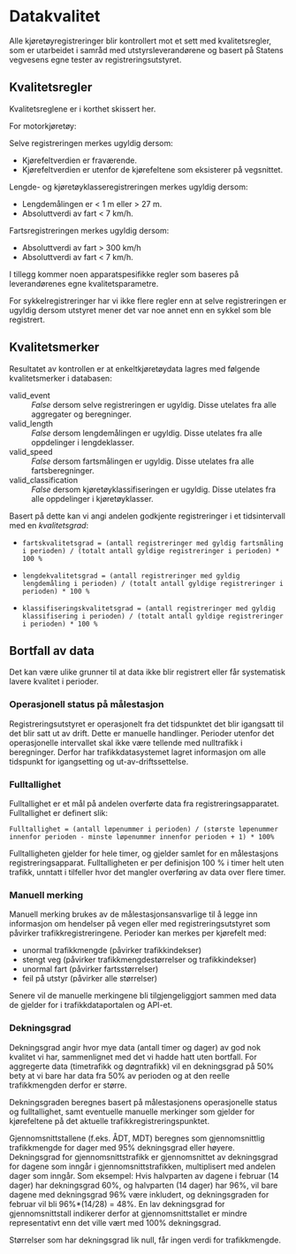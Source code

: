 # Datakvalitet

Alle kjøretøyregistreringer blir kontrollert mot et sett med kvalitetsregler, som er utarbeidet i samråd med utstyrsleverandørene og basert på Statens vegvesens egne tester av registreringsutstyret.

## Kvalitetsregler

Kvalitetsreglene er i korthet skissert her.

For motorkjøretøy:

Selve registreringen merkes ugyldig dersom:

- Kjørefeltverdien er fraværende.
- Kjørefeltverdien er utenfor de kjørefeltene som eksisterer på vegsnittet.

Lengde- og kjøretøyklasseregistreringen merkes ugyldig dersom:

- Lengdemålingen er < 1 m eller > 27 m.
- Absoluttverdi av fart < 7 km/h.

Fartsregistreringen merkes ugyldig dersom:

- Absoluttverdi av fart > 300 km/h
- Absoluttverdi av fart < 7 km/h.

I tillegg kommer noen apparatspesifikke regler som baseres på leverandørenes egne kvalitetsparametre.

For sykkelregistreringer har vi ikke flere regler enn at selve registreringen er ugyldig dersom utstyret mener det var noe annet enn en sykkel som ble registrert.

## Kvalitetsmerker

Resultatet av kontrollen er at enkeltkjøretøydata lagres med følgende kvalitetsmerker i databasen:

<dl>
    <dt>valid_event</dt>
    <dd><i>False</i> dersom selve registreringen er ugyldig. Disse utelates fra alle aggregater og beregninger.</dd>
    <dt>valid_length</dt>
    <dd><i>False</i> dersom lengdemålingen er ugyldig. Disse utelates fra alle oppdelinger i lengdeklasser.</dd>
    <dt>valid_speed</dt>
    <dd><i>False</i> dersom fartsmålingen er ugyldig. Disse utelates fra alle fartsberegninger.</dd>
    <dt>valid_classification</dt>
    <dd><i>False</i> dersom kjøretøyklassifiseringen er ugyldig. Disse utelates fra alle oppdelinger i kjøretøyklasser.</dd>
</dl>

Basert på dette kan vi angi andelen godkjente registreringer i et tidsintervall med en _kvalitetsgrad_:

- `fartskvalitetsgrad = (antall registreringer med gyldig fartsmåling i perioden) / (totalt antall gyldige registreringer i perioden) * 100 %`

- `lengdekvalitetsgrad = (antall registreringer med gyldig lengdemåling i perioden) / (totalt antall gyldige registreringer i perioden) * 100 %`

- `klassifiseringskvalitetsgrad = (antall registreringer med gyldig klassifisering i perioden) / (totalt antall gyldige registreringer i perioden) * 100 %`

## Bortfall av data

Det kan være ulike grunner til at data ikke blir registrert eller får systematisk lavere kvalitet i perioder.

### Operasjonell status på målestasjon

Registreringsutstyret er operasjonelt fra det tidspunktet det blir igangsatt til det blir satt ut av drift. Dette er manuelle handlinger. Perioder utenfor det operasjonelle intervallet skal ikke være tellende med nulltrafikk i beregninger. Derfor har trafikkdatasystemet lagret informasjon om alle tidspunkt for igangsetting og ut-av-driftssettelse.

### Fulltallighet

Fulltallighet er et mål på andelen overførte data fra registreringsapparatet.
Fulltallighet er definert slik:

`Fulltallighet = (antall løpenummer i perioden) / (største løpenummer innenfor perioden - minste løpenummer innenfor perioden + 1) * 100%`

Fulltalligheten gjelder for hele timer, og gjelder samlet for en målestasjons registreringsapparat. Fulltalligheten er per definisjon 100 % i timer helt uten trafikk, unntatt i tilfeller hvor det mangler overføring av data over flere timer.

### Manuell merking

Manuell merking brukes av de målestasjonsansvarlige til å legge inn informasjon om hendelser på vegen eller med registreringsutstyret som påvirker trafikkregistreringene. Perioder kan merkes per kjørefelt med:

- unormal trafikkmengde (påvirker trafikkindekser)
- stengt veg (påvirker trafikkmengdestørrelser og trafikkindekser)
- unormal fart (påvirker fartsstørrelser)
- feil på utstyr (påvirker alle størrelser)

Senere vil de manuelle merkingene bli tilgjengeliggjort sammen med data de gjelder for i trafikkdataportalen og API-et.

### Dekningsgrad

Dekningsgrad angir hvor mye data (antall timer og dager) av god nok kvalitet vi har, sammenlignet med det vi hadde hatt uten bortfall.
For aggregerte data (timetrafikk og døgntrafikk) vil en dekningsgrad på 50% bety at vi bare har data fra 50% av perioden og at den reelle trafikkmengden derfor er større.

Dekningsgraden beregnes basert på målestasjonens operasjonelle status og fulltallighet, samt eventuelle manuelle merkinger som gjelder for kjørefeltene på det aktuelle trafikkregistreringspunktet.

Gjennomsnittstallene (f.eks. ÅDT, MDT) beregnes som gjennomsnittlig trafikkmengde for dager med 95% dekningsgrad eller høyere.
Dekningsgrad for gjennomsnittstrafikk er gjennomsnittet av dekningsgrad for dagene som inngår i gjennomsnittstrafikken, multiplisert med andelen dager som inngår.
Som eksempel: Hvis halvparten av dagene i februar (14 dager) har dekningsgrad 60%, og halvparten (14 dager) har 96%, vil bare dagene med dekningsgrad 96% være inkludert, og dekningsgraden for februar vil bli 96%\*(14/28) = 48%.
En lav dekningsgrad for gjennomsnittstall indikerer derfor at gjennomsnittstallet er mindre representativt enn det ville vært med 100% dekningsgrad.

Størrelser som har dekningsgrad lik null, får ingen verdi for trafikkmengde.
